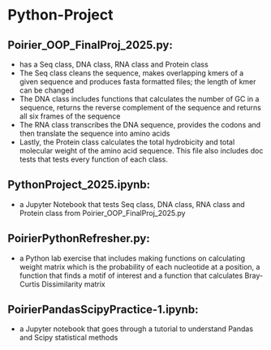 # Python-Project

## Poirier_OOP_FinalProj_2025.py:
- has a Seq class, DNA class, RNA class and Protein class
- The Seq class cleans the sequence, makes overlapping kmers of a given sequence and produces fasta formatted files; the length of kmer can be changed
- The DNA class includes functions that calculates the number of GC in a sequence, returns the reverse complement of the sequence and returns all six frames of the sequence
- The RNA class transcribes the DNA sequence, provides the codons and then translate the sequence into amino acids
- Lastly, the Protein class calculates the total hydrobicity and total molecular weight of the amino acid sequence. This file also includes doc tests that tests every function of each class. 

## PythonProject_2025.ipynb:
- a Jupyter Notebook that tests Seq class, DNA class, RNA class and Protein class from Poirier_OOP_FinalProj_2025.py

## PoirierPythonRefresher.py:
- a Python lab exercise that includes making functions on calculating weight matrix which is the probability of each nucleotide at a position, a function that finds a motif of interest and a function that calculates Bray-Curtis Dissimilarity matrix 

## PoirierPandasScipyPractice-1.ipynb:
- a Jupyter notebook that goes through a tutorial to understand Pandas and Scipy statistical methods




